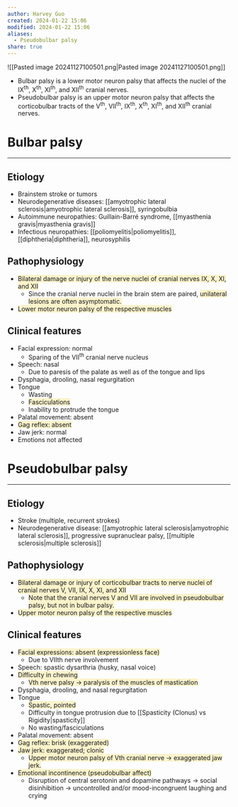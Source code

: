 ```yaml
---
author: Harvey Guo
created: 2024-01-22 15:06
modified: 2024-01-22 15:06
aliases:
  - Pseudobulbar palsy
share: true
---
```

![[Pasted image 20241127100501.png|Pasted image 20241127100501.png]]
- Bulbar palsy is a lower motor neuron palsy that affects the nuclei of the IX<sup>th</sup>, X<sup>th</sup>, XI<sup>th</sup>, and XII<sup>th</sup> cranial nerves. 
- Pseudobulbar palsy is an upper motor neuron palsy that affects the corticobulbar tracts of the V<sup>th</sup>, VII<sup>th</sup>, IX<sup>th</sup>, X<sup>th</sup>, XI<sup>th</sup>, and XII<sup>th</sup> cranial nerves.
# Bulbar palsy
---
## Etiology
- Brainstem stroke or tumors
- Neurodegenerative diseases: [[amyotrophic lateral sclerosis|amyotrophic lateral sclerosis]], syringobulbia 
- Autoimmune neuropathies: Guillain-Barré syndrome, [[myasthenia gravis|myasthenia gravis]] 
- Infectious neuropathies: [[poliomyelitis|poliomyelitis]], [[diphtheria|diphtheria]], neurosyphilis
## Pathophysiology
- <span style="background:rgba(240, 200, 0, 0.2)">Bilateral damage or injury of the nerve nuclei of cranial nerves IX, X, XI, and XII </span>
	- Since the cranial nerve nuclei in the brain stem are paired, <span style="background:rgba(240, 200, 0, 0.2)">unilateral lesions are often asymptomatic.</span>
- <span style="background:rgba(240, 200, 0, 0.2)">Lower motor neuron palsy of the respective muscles </span>
## Clinical features
- Facial expression: normal 
	- Sparing of the VII<sup>th</sup> cranial nerve nucleus
- Speech: nasal 
	- Due to paresis of the palate as well as of the tongue and lips
- Dysphagia, drooling, nasal regurgitation 
- Tongue
	- Wasting
	- <span style="background:rgba(240, 200, 0, 0.2)">Fasciculations</span>
	- Inability to protrude the tongue
- Palatal movement: absent 
- <span style="background:rgba(240, 200, 0, 0.2)">Gag reflex: absent </span>
- Jaw jerk: normal 
- Emotions not affected
# Pseudobulbar palsy
---
## Etiology
- Stroke (multiple, recurrent strokes)
- Neurodegenerative disease: [[amyotrophic lateral sclerosis|amyotrophic lateral sclerosis]], progressive supranuclear palsy, [[multiple sclerosis|multiple sclerosis]]
## Pathophysiology
- <span style="background:rgba(240, 200, 0, 0.2)">Bilateral damage or injury of corticobulbar tracts to nerve nuclei of cranial nerves V, VII, IX, X, XI, and XII </span>
	- <span style="background:rgba(240, 200, 0, 0.2)">Note that the cranial nerves V and VII are involved in pseudobulbar palsy, but not in bulbar palsy.</span>
- <span style="background:rgba(240, 200, 0, 0.2)">Upper motor neuron palsy of the respective muscles</span>
## Clinical features
- <span style="background:rgba(240, 200, 0, 0.2)">Facial expressions: absent (expressionless face) </span>
	- Due to VIIth nerve involvement
- Speech: spastic dysarthria (husky, nasal voice)
- <span style="background:rgba(240, 200, 0, 0.2)">Difficulty in chewing </span>
	- <span style="background:rgba(240, 200, 0, 0.2)">Vth nerve palsy → paralysis of the muscles of mastication</span>
- Dysphagia, drooling, and nasal regurgitation 
- Tongue
	- <span style="background:rgba(240, 200, 0, 0.2)">Spastic, pointed</span>
	- Difficulty in tongue protrusion due to [[Spasticity (Clonus) vs Rigidity|spasticity]]
	- No wasting/fasciculations
- Palatal movement: absent
- <span style="background:rgba(240, 200, 0, 0.2)">Gag reflex: brisk (exaggerated) </span>
- <span style="background:rgba(240, 200, 0, 0.2)">Jaw jerk: exaggerated; clonic </span>
	- <span style="background:rgba(240, 200, 0, 0.2)">Upper motor neuron palsy of Vth cranial nerve → exaggerated jaw jerk.</span>
- <span style="background:rgba(240, 200, 0, 0.2)">Emotional incontinence (pseudobulbar affect) </span>
	- Disruption of central serotonin and dopamine pathways → social disinhibition → uncontrolled and/or mood-incongruent laughing and crying
